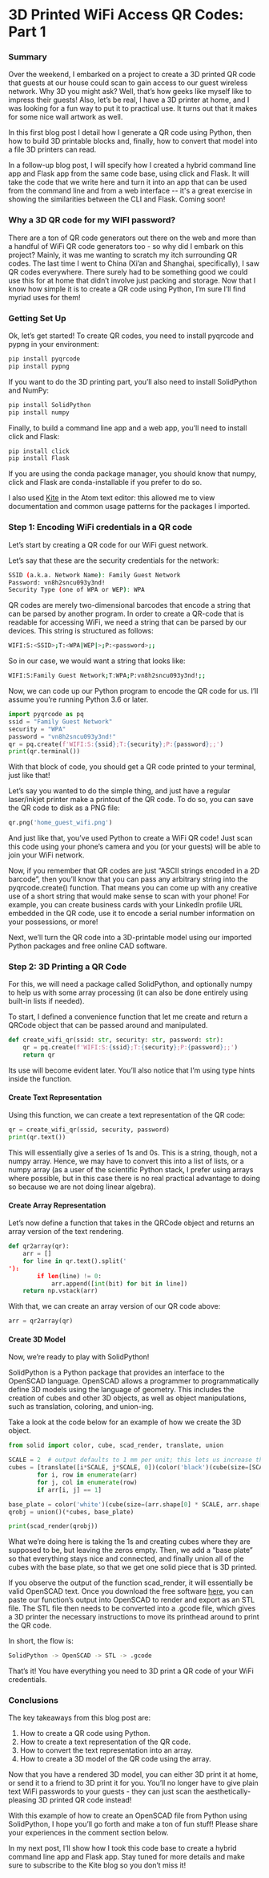 # 3D Printed WiFi Access QR Codes: Part 1

### Summary

Over the weekend, I embarked on a project to create a 3D printed QR code that guests at our house could scan to gain access to our guest wireless network. Why 3D you might ask? Well, that’s how geeks like myself like to impress their guests! Also, let’s be real, I have a 3D printer at home, and I was looking for a fun way to put it to practical use. It turns out that it makes for some nice wall artwork as well.

In this first blog post I detail how I generate a QR code using Python, then how to build 3D printable blocks and, finally, how to convert that model into a file 3D printers can read.

In a follow-up blog post, I will specify how I created a hybrid command line app and Flask app from the same code base, using click and Flask. It will take the code that we write here and turn it into an app that can be used from the command line and from a web interface -- it's a great exercise in showing the similarities between the CLI and Flask. Coming soon!

### Why a 3D QR code for my WIFI password?

There are a ton of QR code generators out there on the web and more than a handful of WiFi QR code generators too - so why did I embark on this project? Mainly, it was me wanting to scratch my itch surrounding QR codes. The last time I went to China (Xi’an and Shanghai, specifically), I saw QR codes everywhere. There surely had to be something good we could use this for at home that didn’t involve just packing and storage. Now that I know how simple it is to create a QR code using Python, I’m sure I’ll find myriad uses for them!

### Getting Set Up

Ok, let’s get started! To create QR codes, you need to install pyqrcode and pypng in your environment:

```bash
pip install pyqrcode
pip install pypng
```

If you want to do the 3D printing part, you’ll also need to install SolidPython and NumPy:

```bash
pip install SolidPython
pip install numpy
```

Finally, to build a command line app and a web app, you’ll need to install click and Flask:

```bash
pip install click
pip install Flask
```

If you are using the conda package manager, you should know that numpy, click and Flask are conda-installable if you prefer to do so.

I also used [Kite](https://kite.com/) in the Atom text editor: this allowed me to view documentation and common usage patterns for the packages I imported.

### Step 1: Encoding WiFi credentials in a QR code

Let’s start by creating a QR code for our WiFi guest network.

Let’s say that these are the security credentials for the network:

```bash
SSID (a.k.a. Network Name): Family Guest Network
Password: vn8h2sncu093y3nd!
Security Type (one of WPA or WEP): WPA
```

QR codes are merely two-dimensional barcodes that encode a string that can be parsed by another program. In order to create a QR-code that is readable for accessing WiFi, we need a string that can be parsed by our devices. This string is structured as follows:

```bash
WIFI:S:<SSID>;T:<WPA|WEP|>;P:<password>;;
```

So in our case, we would want a string that looks like:

```bash
WIFI:S:Family Guest Network;T:WPA;P:vn8h2sncu093y3nd!;;
```

Now, we can code up our Python program to encode the QR code for us. I’ll assume you’re running Python 3.6 or later.

```python
import pyqrcode as pq
ssid = "Family Guest Network"
security = "WPA"
password = "vn8h2sncu093y3nd!"
qr = pq.create(f'WIFI:S:{ssid};T:{security};P:{password};;')
print(qr.terminal())
```

With that block of code, you should get a QR code printed to your terminal, just like that!

Let’s say you wanted to do the simple thing, and just have a regular laser/inkjet printer make a printout of the QR code. To do so, you can save the QR code to disk as a PNG file:

```python
qr.png('home_guest_wifi.png')
```

And just like that, you’ve used Python to create a WiFi QR code! Just scan this code using your phone’s camera and you (or your guests) will be able to join your WiFi network.

Now, if you remember that QR codes are just “ASCII strings encoded in a 2D barcode”, then you’ll know that you can pass any arbitrary string into the pyqrcode.create() function. That means you can come up with any creative use of a short string that would make sense to scan with your phone! For example, you can create business cards with your LinkedIn profile URL embedded in the QR code, use it to encode a serial number information on your possessions, or more!

Next, we’ll turn the QR code into a 3D-printable model using our imported Python packages and free online CAD software.

### Step 2: 3D Printing a QR Code

For this, we will need a package called SolidPython, and optionally numpy to help us with some array processing (it can also be done entirely using built-in lists if needed).

To start, I defined a convenience function that let me create and return a QRCode object that can be passed around and manipulated.

```python
def create_wifi_qr(ssid: str, security: str, password: str):
    qr = pq.create(f'WIFI:S:{ssid};T:{security};P:{password};;')
    return qr
```

Its use will become evident later. You’ll also notice that I’m using type hints inside the function.

#### Create Text Representation

Using this function, we can create a text representation of the QR code:

```python
qr = create_wifi_qr(ssid, security, password)
print(qr.text())
```

This will essentially give a series of 1s and 0s. This is a string, though, not a numpy array. Hence, we may have to convert this into a list of lists, or a numpy array (as a user of the scientific Python stack, I prefer using arrays where possible, but in this case there is no real practical advantage to doing so because we are not doing linear algebra).

#### Create Array Representation

Let’s now define a function that takes in the QRCode object and returns an array version of the text rendering.

```python
def qr2array(qr):
    arr = []
    for line in qr.text().split('
'):
        if len(line) != 0:
            arr.append([int(bit) for bit in line])
    return np.vstack(arr)
```

With that, we can create an array version of our QR code above:

```python
arr = qr2array(qr)
```

#### Create 3D Model

Now, we’re ready to play with SolidPython!

SolidPython is a Python package that provides an interface to the OpenSCAD language. OpenSCAD allows a programmer to programmatically define 3D models using the language of geometry. This includes the creation of cubes and other 3D objects, as well as object manipulations, such as translation, coloring, and union-ing.

Take a look at the code below for an example of how we create the 3D object.

```python
from solid import color, cube, scad_render, translate, union

SCALE = 2  # output defaults to 1 mm per unit; this lets us increase the size of objects proportionally.
cubes = [translate([i*SCALE, j*SCALE, 0])(color('black')(cube(size=[SCALE, SCALE, HEIGHT])))
        for i, row in enumerate(arr)
        for j, col in enumerate(row)
        if arr[i, j] == 1]

base_plate = color('white')(cube(size=(arr.shape[0] * SCALE, arr.shape[1] * SCALE, HEIGHT / 2)))
qrobj = union()(*cubes, base_plate)

print(scad_render(qrobj))
```

What we’re doing here is taking the 1s and creating cubes where they are supposed to be, but leaving the zeros empty. Then, we add a “base plate” so that everything stays nice and connected, and finally union all of the cubes with the base plate, so that we get one solid piece that is 3D printed.

If you observe the output of the function scad_render, it will essentially be valid OpenSCAD text. Once you download the free software [here](https://openscad.org/), you can paste our function’s output into OpenSCAD to render and export as an STL file. The STL file then needs to be converted into a .gcode file, which gives a 3D printer the necessary instructions to move its printhead around to print the QR code.

In short, the flow is:

```bash
SolidPython -> OpenSCAD -> STL -> .gcode
```

That’s it! You have everything you need to 3D print a QR code of your WiFi credentials.

### Conclusions

The key takeaways from this blog post are:

1. How to create a QR code using Python.
2. How to create a text representation of the QR code.
3. How to convert the text representation into an array.
4. How to create a 3D model of the QR code using the array.

Now that you have a rendered 3D model, you can either 3D print it at home, or send it to a friend to 3D print it for you. You’ll no longer have to give plain text WiFi passwords to your guests - they can just scan the aesthetically-pleasing 3D printed QR code instead!

With this example of how to create an OpenSCAD file from Python using SolidPython, I hope you’ll go forth and make a ton of fun stuff! Please share your experiences in the comment section below.

In my next post, I’ll show how I took this code base to create a hybrid command line app and Flask app. Stay tuned for more details and make sure to subscribe to the Kite blog so you don’t miss it!
